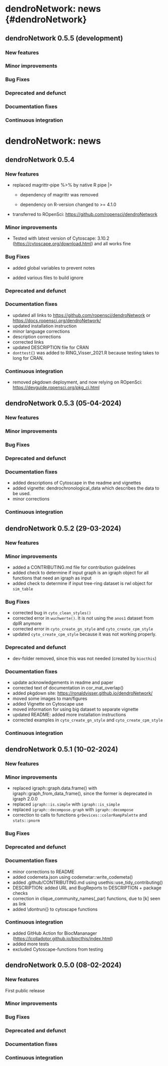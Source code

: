 # dendroNetwork: news {#dendroNetwork}

## dendroNetwork 0.5.5 (development)

### New features

### Minor improvements

### Bug Fixes

### Deprecated and defunct

### Documentation fixes

### Continuous integration

# dendroNetwork: news

## dendroNetwork 0.5.4

### New features

-   replaced magrittr-pipe %\>% by native R pipe \|\>

    -   dependency of magrittr was removed

    -   dependency on R-version changed to \>= 4.1.0

-   transferred to ROpenSci: <https://github.com/ropensci/dendroNetwork>

### Minor improvements

-   Tested with latest version of Cytoscape: 3.10.2 (<https://cytoscape.org/download.html>) and all works fine

### Bug Fixes

-   added global variables to prevent notes

-   added various files to build ignore

### Deprecated and defunct

### Documentation fixes

-   updated all links to <https://github.com/ropensci/dendroNetwork> or <https://docs.ropensci.org/dendroNetwork/>
-   updated installation instruction
-   minor language corrections
-   description corrections
-   corrected links
-   updated DESCRIPTION file for CRAN
-   `donttest{}` was added to RING_Visser_2021.R because testing takes to long for CRAN.

### Continuous integration

-   removed pkgdown deployment, and now relying on ROpenSci: <https://devguide.ropensci.org/pkg_ci.html>

## dendroNetwork 0.5.3 (05-04-2024)

### New features

### Minor improvements

### Bug Fixes

### Deprecated and defunct

### Documentation fixes

-   added descriptions of Cytoscape in the readme and vignettes
-   added vignette: dendrochronological_data which describes the data to be used.
-   minor corrections

### Continuous integration

## dendroNetwork 0.5.2 (29-03-2024)

### New features

### Minor improvements

-   added a CONTRIBUTING.md file for contribution guidelines
-   added check to determine if input graph is an igraph object for all functions that need an igraph as input
-   added check to determine if input tree-ring dataset is rwl object for `sim_table`

### Bug Fixes

-   corrected bug in `cyto_clean_styles()`
-   corrected error in `wuchwerte()`. It is not using the `anos1` dataset from dplR anymore
-   corrected error in `cyto_create_gn_style` and `cyto_create_cpm_style`
-   updated `cyto_create_cpm_style` because it was not working properly.

### Deprecated and defunct

-   dev-folder removed, since this was not needed (created by `biocthis`)

### Documentation fixes

-   update acknowledgements in readme and paper
-   corrected text of documentation in cor_mat_overlap()
-   added pkgdown site: <https://ronaldvisser.github.io/dendroNetwork/>
-   moved some images to man/figures
-   added Vignette on Cytoscape use
-   moved information for using big dataset to separate vignette
-   updated README: added more installation instructions
-   corrected examples in `cyto_create_gn_style` and `cyto_create_cpm_style`

### Continuous integration

## dendroNetwork 0.5.1 (10-02-2024)

### New features

### Minor improvements

-   replaced igraph::graph.data.frame() with igraph::graph_from_data_frame(), since the former is deprecated in igraph 2.0.0
-   replaced `igraph::is.simple` with `igraph::is_simple`
-   replaced `igraph::decompose.graph` with `igraph::decompose`
-   correction to calls to functions `grDevices::colorRampPalette` and `stats::pnorm`

### Bug Fixes

### Deprecated and defunct

### Documentation fixes

-   minor corrections to README
-   added codemeta.json using codemetar::write_codemeta()
-   added .github/CONTRIBUTING.md using usethis::use_tidy_contributing()
-   DESCRIPTION: added URL and BugReports to DESCRIPTION + package checks
-   correction in clique_community_names(\_par) functions, due to [k] seen as link
-   added \dontrun{} to cytoscape functions

### Continuous integration

-   added GitHub Action for BiocMananager (<https://lcolladotor.github.io/biocthis/index.html>)
-   added more tests
-   excluded Cytoscape-functions from testing

## dendroNetwork 0.5.0 (08-02-2024)

### New features

First public release

### Minor improvements

### Bug Fixes

### Deprecated and defunct

### Documentation fixes

### Continuous integration
